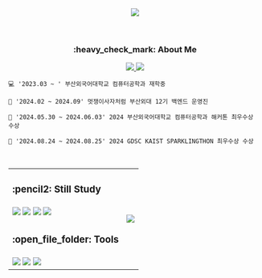 <header align="center">
    <img src="https://capsule-render.vercel.app/api?type=Waving&color=0:5CD1E5,100:4374D9&height=300&section=header&width=100%&text=HI!👋%20I'M%20SEOEUN!&fontSize=48&fontColor=F9F9F9">
</header>

<div align="center">
    <h3>:heavy_check_mark: About Me</h3>
    <a href=mailto:sunny030921@gmail.com>
        <img src="https://img.shields.io/badge/Gmail-EA4335?style=for-the-badge&logo=Gmail&logoColor=white&link=mailto:">
    </a>
    <a href="https://www.instagram.com/ssun_h_09/" target="_blank">
        <img src="https://img.shields.io/badge/Instagram-E4405F?style=for-the-badge&logo=Instagram&logoColor=white"/>
    </a>
</div>

  <p text-align="center">
    
    💻 '2023.03 ~ ' 부산외국어대학교 컴퓨터공학과 재학중

    🦁 '2024.02 ~ 2024.09' 멋쟁이사자처럼 부산외대 12기 백엔드 운영진

    👑 '2024.05.30 ~ 2024.06.03' 2024 부산외국어대학교 컴퓨터공학과 해커톤 최우수상 수상

    👑 '2024.08.24 ~ 2024.08.25' 2024 GDSC KAIST SPARKLINGTHON 최우수상 수상

  </p><br>
    <!--
    <div align="right">
        <img src="https://github-readme-stats.vercel.app/api/top-langs/?username=Hwangseoeun&layout=compact">
    </div> 
    -->
<table align="center">
    <tr>
        <td><h3>:pencil2: Still Study</h3></td>
        <td rowspan="4">
            <img src="https://github-readme-stats.vercel.app/api/top-langs/?username=Hwangseoeun&layout=compact&bg_color=180,ffffff,00000000&title_color=031f2b&text_color=031f2b"/>
        </td>
        <!-- <td rowspan="4">
            <img src="https://github-readme-stats.vercel.app/api?username=Hwangseoeun&bg_color=60,f1fcfc,a1deff&title_color=5b6ea2&text_color=5b6ea2"/>
        </td> -->
    </tr>
    <tr>
        <td>
            <img src="https://img.shields.io/badge/Java-ED8B00?style=for-the-badge&logo=java&logoColor=white">
            <img src="https://img.shields.io/badge/Spring-6DB33F?style=for-the-badge&logo=Spring&logoColor=white">
            <img src="https://img.shields.io/badge/SpringBoot-6DB33F?style=for-the-badge&logo=SpringBoot&logoColor=white">
            <img src="https://img.shields.io/badge/MySQL-4479A1?style=for-the-badge&logo=MySQL&logoColor=white">
        </td>
    </tr>
    <tr>
        <td><h3>:open_file_folder: Tools</h3></td>
    </tr>
    <tr>
        <td>
            <img src="https://img.shields.io/badge/IntelliJIDEA-000000.svg?style=for-the-badge&logo=intellij-idea&logoColor=white">
            <img src="https://img.shields.io/badge/git-%23F05033.svg?style=for-the-badge&logo=git&logoColor=white">
            <img src="https://img.shields.io/badge/github-%23121011.svg?style=for-the-badge&logo=github&logoColor=white">
        </td>
    </tr>
</table><br>
